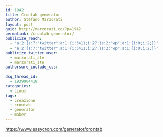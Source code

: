 ```yaml
---
id: 1942
title: Crontab generator
author: Stefano Marzorati
layout: post
guid: http://marzorati.co/?p=1942
permalink: /crontab-generator/
publicize_reach:
  - 'a:2:{s:7:"twitter";a:1:{i:3411;i:27;}s:2:"wp";a:1:{i:0;i:2;}}'
  - 'a:2:{s:7:"twitter";a:1:{i:3411;i:27;}s:2:"wp";a:1:{i:0;i:2;}}'
publicize_twitter_user:
  - marzorati_ste
  - marzorati_ste
authorsure_include_css:
  - 
dsq_thread_id:
  - 1939904418
categories:
  - Linux
tags:
  - creazione
  - crontab
  - generator
  - maker
---
```

<a href="https://www.easycron.com/generator/crontab" target="_blank">https://www.easycron.com/generator/crontab</a>